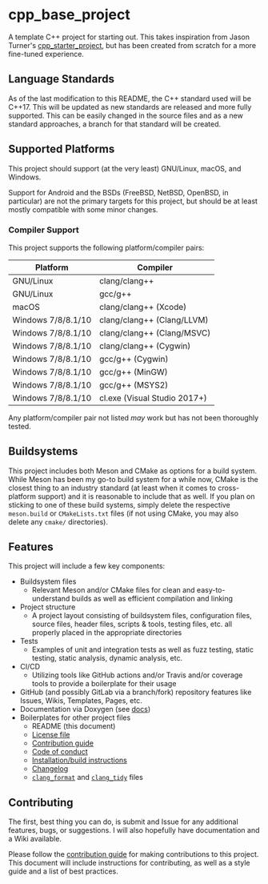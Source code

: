 # cpp_base_project

A template C++ project for starting out. This takes inspiration from Jason Turner's [cpp_starter_project](https://github.com/lefticus/cpp_starter_project), but has been created from scratch for a more fine-tuned experience.

## Language Standards

As of the last modification to this README, the C++ standard used will be C++17. This will be updated as new standards are released and more fully supported. This can be easily changed in the source files and as a new standard approaches, a branch for that standard will be created.

## Supported Platforms

This project should support (at the very least) GNU/Linux, macOS, and Windows.

Support for Android and the BSDs (FreeBSD, NetBSD, OpenBSD, in particular) are not the primary targets for this project, but should be at least mostly compatible with some minor changes.

### Compiler Support

This project supports the following platform/compiler pairs:

| Platform | Compiler |
| --- | --- |
| GNU/Linux | clang/clang++ |
| GNU/Linux | gcc/g++ |
| macOS | clang/clang++ (Xcode) |
| Windows 7/8/8.1/10 | clang/clang++ (Clang/LLVM) |
| Windows 7/8/8.1/10 | clang/clang++ (Clang/MSVC) |
| Windows 7/8/8.1/10 | clang/clang++ (Cygwin) |
| Windows 7/8/8.1/10 | gcc/g++ (Cygwin) |
| Windows 7/8/8.1/10 | gcc/g++ (MinGW) |
| Windows 7/8/8.1/10 | gcc/g++ (MSYS2) |
| Windows 7/8/8.1/10 | cl.exe (Visual Studio 2017+) |

Any platform/compiler pair not listed _may_ work but has not been thoroughly tested.

## Buildsystems

This project includes both Meson and CMake as options for a build system. While Meson has been my go-to build system for a while now, CMake is the closest thing to an industry standard (at least when it comes to cross-platform support) and it is reasonable to include that as well. If you plan on sticking to one of these build systems, simply delete the respective `meson.build` or `CMakeLists.txt` files (if not using CMake, you may also delete any `cmake/` directories).

## Features

This project will include a few key components:

- Buildsystem files
  - Relevant Meson and/or CMake files for clean and easy-to-understand builds as well as efficient compilation and linking
- Project structure
  - A project layout consisting of buildsystem files, configuration files, source files, header files, scripts & tools, testing files, etc. all properly placed in the appropriate directories
- Tests
  - Examples of unit and integration tests as well as fuzz testing, static testing, static analysis, dynamic analysis, etc.
- CI/CD
  - Utilizing tools like GitHub actions and/or Travis and/or coverage tools to provide a boilerplate for their usage
- GitHub (and possibly GitLab via a branch/fork) repository features like Issues, Wikis, Templates, Pages, etc.
- Documentation via Doxygen (see [docs](docs/index.html))
- Boilerplates for other project files
  - README (this document)
  - [License file](LICENSE)
  - [Contribution guide](CONTRIBUTING.md)
  - [Code of conduct](CODE_OF_CONDUCT.md)
  - [Installation/build instructions](INSTALL.md)
  - [Changelog](CHANGELOG.md)
  - [`clang_format`](.clang-format) and [`clang_tidy`](.clang-tidy) files

## Contributing

The first, best thing you can do, is submit and Issue for any additional features, bugs, or suggestions. I will also hopefully have documentation and a Wiki available.

Please follow the [contribution guide](CONTRIBUTING.md) for making contributions to this project. This document will include instructions for contributing, as well as a style guide and a list of best practices.
